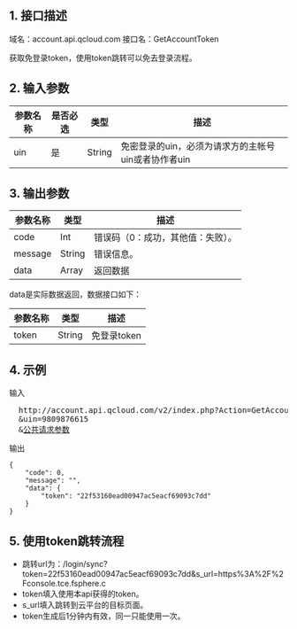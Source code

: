 ## 1. 接口描述

域名：account.api.qcloud.com
接口名：GetAccountToken

获取免登录token，使用token跳转可以免去登录流程。

## 2. 输入参数

|参数名称|是否必选|类型|描述|
|-------|-------|----|---|
|uin|是|String|免密登录的uin，必须为请求方的主帐号uin或者协作者uin|

## 3. 输出参数

| 参数名称 | 类型 | 描述 |
|---------|---------|---------|
| code| Int| 错误码（0：成功，其他值：失败）。|
| message| String| 错误信息。|
| data| Array| 返回数据|

data是实际数据返回，数据接口如下：

| 参数名称 | 类型 | 描述 |
|---------|---------|---------|
| token| String| 免登录token|

## 4. 示例

输入
<pre>
  http://account.api.qcloud.com/v2/index.php?Action=GetAccountToken
  &uin=9809876615
  &<a href="/doc/api/229/6976">公共请求参数</a>
</pre>

输出
```
{
    "code": 0,
    "message": "",
    "data": {
        "token": "22f53160ead00947ac5eacf69093c7dd"
    }
}
```

## 5. 使用token跳转流程

* 跳转url为：/login/sync?token=22f53160ead00947ac5eacf69093c7dd&s_url=https%3A%2F%2Fconsole.tce.fsphere.c
* token填入使用本api获得的token。
* s_url填入跳转到云平台的目标页面。
* token生成后1分钟内有效，同一只能使用一次。
